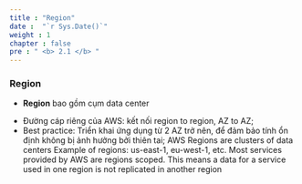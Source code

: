 ```yaml
---
title : "Region"
date :  "`r Sys.Date()`" 
weight : 1 
chapter : false
pre : " <b> 2.1 </b> "
---
```

### Region
- **Region** bao gồm cụm data center 
+ Đường cáp riêng của AWS: kết nối region to region, AZ to AZ;
+ Best practice: Triển khai ứng dụng từ 2 AZ trở nên, để đảm bảo tính ổn định không bị ảnh hưởng bởi thiên tai;
AWS Regions are clusters of data centers
Example of regions: us-east-1, eu-west-1, etc.
Most services provided by AWS are regions scoped. This means a data for a service used in one region is not replicated in another region